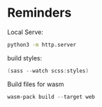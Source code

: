 # Reminders


Local Serve:
```bash
python3 -m http.server
```

build styles:
```powershell
(sass --watch scss:styles)
```

Build files for wasm
```powershell
wasm-pack build --target web
```